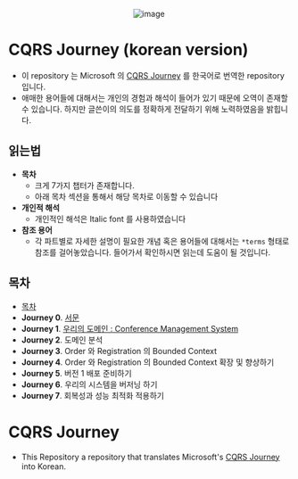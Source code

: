 <div align="center">

![image](https://user-images.githubusercontent.com/48385288/179484635-494f75bc-a722-47fa-a616-bf09c2c90193.png)

</div>

# CQRS Journey (korean version)

- 이 repository 는 Microsoft 의 [CQRS Journey](https://github.com/microsoftarchive/cqrs-journey) 를 한국어로 번역한 repository 입니다.
- 애매한 용어들에 대해서는 개인의 경험과 해석이 들어가 있기 때문에 오역이 존재할 수 있습니다. 하지만 글쓴이의 의도를 정확하게 전달하기 위해 노력하였음을 밝힙니다.

## 읽는법

- **목차**
  - 크게 7가지 챕터가 존재합니다.
  - 아래 목차 섹션을 통해서 해당 목차로 이동할 수 있습니다
- **개인적 해석**
  - 개인적인 해석은 Italic font 를 사용하였습니다
- **참조 용어**
  - 각 파트별로 자세한 설명이 필요한 개념 혹은 용어들에 대해서는 `*terms` 형태로 참조를 걸어놓았습니다. 들어가서 확인하시면 읽는데 도움이 될 것입니다.

## 목차

- [목차](https://github.com/dhslrl321/cqrs-journey-korean-ver/tree/master/index)
- **Journey 0**. [서문](https://github.com/dhslrl321/cqrs-journey-korean-ver/blob/master/journey00/01.왜%20우리는%20guideance%20를%20만드는가.mdwn)
- **Journey 1**. [우리의 도메인 : Conference Management System](https://github.com/dhslrl321/cqrs-journey-korean-ver/tree/master/journey01)
- **Journey 2**. 도메인 분석
- **Journey 3**. Order 와 Registration 의 Bounded Context
- **Journey 4**. Order 와 Registration 의 Bounded Context 확장 및 향상하기
- **Journey 5**. 버전 1 배포 준비하기
- **Journey 6**. 우리의 시스템을 버저닝 하기
- **Journey 7**. 회복성과 성능 최적화 적용하기

# CQRS Journey

- This Repository a repository that translates Microsoft's [CQRS Journey](https://github.com/microsoftarchive/cqrs-journey) into Korean.
